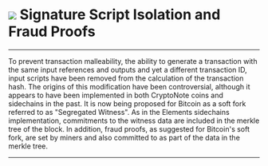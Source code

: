 # <img class="hc-icon" src="/img/hc-icons/Code.svg" /> Signature Script Isolation and Fraud Proofs 

---

To prevent transaction malleability, the ability to generate a transaction with the same input references and outputs and yet a different transaction ID, input scripts have been removed from the calculation of the transaction hash. The origins of this modification have been controversial, although it appears to have been implemented in both CryptoNote coins and sidechains in the past. It is now being proposed for Bitcoin as a soft fork referred to as "Segregated Witness". As in the Elements sidechains implementation, commitments to the witness data are included in the merkle tree of the block. In addition, fraud proofs, as suggested for Bitcoin's soft fork, are set by miners and also committed to as part of the data in the merkle tree.

---

